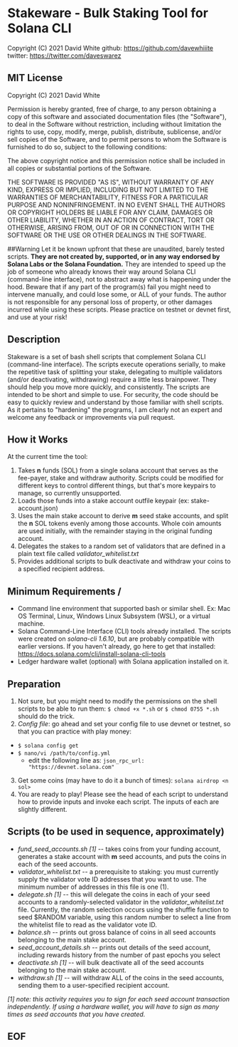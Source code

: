 # Stakeware - Bulk Staking Tool for Solana CLI
Copyright (C) 2021 David White
github: https://github.com/davewhiiite
twitter: https://twitter.com/daveswarez

## MIT License

Copyright (C) 2021 David White

Permission is hereby granted, free of charge, to any person obtaining a copy
of this software and associated documentation files (the "Software"), to deal
in the Software without restriction, including without limitation the rights
to use, copy, modify, merge, publish, distribute, sublicense, and/or sell
copies of the Software, and to permit persons to whom the Software is
furnished to do so, subject to the following conditions:

The above copyright notice and this permission notice shall be included in all
copies or substantial portions of the Software.

THE SOFTWARE IS PROVIDED "AS IS", WITHOUT WARRANTY OF ANY KIND, EXPRESS OR
IMPLIED, INCLUDING BUT NOT LIMITED TO THE WARRANTIES OF MERCHANTABILITY,
FITNESS FOR A PARTICULAR PURPOSE AND NONINFRINGEMENT. IN NO EVENT SHALL THE
AUTHORS OR COPYRIGHT HOLDERS BE LIABLE FOR ANY CLAIM, DAMAGES OR OTHER
LIABILITY, WHETHER IN AN ACTION OF CONTRACT, TORT OR OTHERWISE, ARISING FROM,
OUT OF OR IN CONNECTION WITH THE SOFTWARE OR THE USE OR OTHER DEALINGS IN THE
SOFTWARE.

##Warning
Let it be known upfront that these are unaudited, barely tested scripts. **They 
are not created by, supported, or in any way endorsed by Solana Labs or the 
Solana Foundation.** They are intended to speed up the job of someone who already 
knows their way around Solana CLI (command-line interface), not to abstract away 
what is happening under the hood. Beware that if any part of the program(s) fail 
you might need to intervene manually, and could lose some, or ALL of your funds. 
The author is not responsible for any personal loss of property, or other damages 
incurred while using these scripts. Please practice on testnet or devnet first, 
and use at your risk! 

## Description
Stakeware is a set of bash shell scripts that complement Solana CLI (command-line 
interface). The scripts execute operations serially, to make the repetitive task of 
splitting your stake, delegating to multiple validators (and/or deactivating, withdrawing) 
require a little less brainpower. They should help you move more quickly, and consistently. 
The scripts are intended to be short and simple to use. For security, the code 
should be easy to quickly review and understand by those familiar with shell scripts. 
As it pertains to "hardening" the programs, I am clearly not an expert and 
welcome any feedback or improvements via pull request.

## How it Works
At the current time the tool:
1. Takes **n** funds (SOL) from a single solana account that serves as the fee-payer, 
stake and withdraw authority. Scripts could be modified for different keys to control 
different things, but that's more keypairs to manage, so currently unsupported. 
2. Loads those funds into a stake account outfile keypair (ex: stake-account.json)
3. Uses the main stake account to derive **m** seed stake accounts, and split the **n** 
SOL tokens evenly among those accounts. Whole coin amounts are used initially, 
with the remainder staying in the original funding account. 
4. Delegates the stakes to a random set of validators that are defined in a plain 
text file called *validator_whitelist.txt*
5. Provides additional scripts to bulk deactivate and withdraw your coins to a 
specified recipient address. 

## Minimum Requirements / 
- Command line environment that supported bash or similar shell. Ex: Mac OS 
Terminal, Linux, Windows Linux Subsystem (WSL), or a virtual machine.
- Solana Command-Line Interface (CLI) tools already installed. The scripts 
were created on *solana-cli 1.6.10*, but are probably compatible with earlier 
versions. If you haven't already, go here to get that installed: 
https://docs.solana.com/cli/install-solana-cli-tools
- Ledger hardware wallet (optional) with Solana application installed on it.

## Preparation
1. Not sure, but you might need to modify the permissions on the shell scripts to
be able to run them: `$ chmod +x *.sh` or `$ chmod 0755 *.sh` should do the trick.
2. *Config file*: go ahead and set your config file to use devnet or testnet, so that
you can practice with play money: 
  * `$ solana config get`
  * `$ nano/vi /path/to/config.yml`
    * edit the following line as: `json_rpc_url: "https://devnet.solana.com"`
3. Get some coins (may have to do it a bunch of times): `solana airdrop <n sol>` 
4. You are ready to play! Please see the head of each script to understand how to
provide inputs and invoke each script. The inputs of each are slightly different.

## Scripts (to be used in sequence, approximately)
- *fund_seed_accounts.sh [1]* -- takes coins from your funding account, generates 
a stake account with **m** seed accounts, and puts the coins in each of the 
seed accounts. 
- *validator_whitelist.txt* -- a prerequisite to staking: you must currently 
supply the validator vote ID addresses that you want to use. The minimum 
number of addresses in this file is one (1). 
- *delegate.sh [1]* -- this will delegate the coins in each of your seed accounts 
to a randomly-selected validator in the *validator_whitelist.txt* file. 
Currently, the random selection occurs using the shuffle function to seed 
$RANDOM variable, using this random number to select a line from the whitelist 
file to read as the validator vote ID.
- *balance.sh* -- prints out gross balance of coins in all seed accounts belonging 
to the main stake account.
- *seed_account_details.sh* -- prints out details of the seed account, including 
rewards history from the number of past epochs you select 
- *deactivate.sh [1]* -- will bulk deactivate all of the seed accounts belonging to 
the main stake account.
- *withdraw.sh [1]* -- will withdraw ALL of the coins in the seed accounts, sending 
them to a user-specified recipient account.

*[1] note: this activity requires you to sign for each seed account 
transaction independently. If using a hardware wallet, you will have to sign 
as many times as seed accounts that you have created.*

## EOF